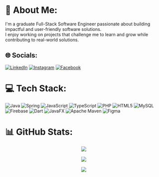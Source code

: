 # 💫 About Me:
I'm a graduate Full-Stack Software Engineer passionate about building impactful and user-friendly software solutions.  <br>I enjoy working on projects that challenge me to learn and grow while contributing to real-world solutions.  


## 🌐 Socials:
[![LinkedIn](https://img.shields.io/badge/LinkedIn-%230077B5.svg?logo=linkedin&logoColor=white)](https://linkedin.com/in/manula-pasan) [![Instagram](https://img.shields.io/badge/Instagram-%23E4405F.svg?logo=Instagram&logoColor=white)](https://instagram.com/m_an_ul_a) [![Facebook](https://img.shields.io/badge/Facebook-%231877F2.svg?logo=Facebook&logoColor=white)](https://facebook.com/manula.pasan.14)
# 💻 Tech Stack:
![Java](https://img.shields.io/badge/java-%23ED8B00.svg?style=for-the-badge&logo=openjdk&logoColor=white) 
![Spring](https://img.shields.io/badge/spring-%236DB33F.svg?style=for-the-badge&logo=spring&logoColor=white) 
![JavaScript](https://img.shields.io/badge/javascript-%23323330.svg?style=for-the-badge&logo=javascript&logoColor=%23F7DF1E) 
![TypeScript](https://img.shields.io/badge/typescript-%23007ACC.svg?style=for-the-badge&logo=typescript&logoColor=white) 
![PHP](https://img.shields.io/badge/php-%23777BB4.svg?style=for-the-badge&logo=php&logoColor=white) 
![HTML5](https://img.shields.io/badge/html5-%23E34F26.svg?style=for-the-badge&logo=html5&logoColor=white) 
![MySQL](https://img.shields.io/badge/mysql-4479A1.svg?style=for-the-badge&logo=mysql&logoColor=white) 
![Firebase](https://img.shields.io/badge/firebase-a08021?style=for-the-badge&logo=firebase&logoColor=ffcd34) 
![Dart](https://img.shields.io/badge/dart-%230175C2.svg?style=for-the-badge&logo=dart&logoColor=white) 
![JavaFX](https://img.shields.io/badge/javafx-%23FF0000.svg?style=for-the-badge&logo=javafx&logoColor=white) 
![Apache Maven](https://img.shields.io/badge/Apache%20Maven-C71A36?style=for-the-badge&logo=Apache%20Maven&logoColor=white) 
![Figma](https://img.shields.io/badge/figma-%23F24E1E.svg?style=for-the-badge&logo=figma&logoColor=white)

# 📊 GitHub Stats:
<div align="center">
  


![](https://github-readme-stats.vercel.app/api?username=Manula413&theme=dark&hide_border=false&include_all_commits=true&count_private=true)<br/><br/>
![](https://github-readme-streak-stats.herokuapp.com/?user=Manula413&theme=dark&hide_border=false)<br/><br/>
![](https://github-readme-stats.vercel.app/api/top-langs/?username=Manula413&theme=dark&hide_border=false&include_all_commits=true&count_private=true&layout=compact)

</div>

<!-- 

## 🏆 GitHub Trophies
![](https://github-profile-trophy.vercel.app/?username=Manula413&theme=radical&no-frame=false&no-bg=true&margin-w=4)

---
[![](https://visitcount.itsvg.in/api?id=Manula413&icon=0&color=0)](https://visitcount.itsvg.in)
 -->

<!-- Proudly created with GPRM ( https://gprm.itsvg.in ) -->


<!-- 

<picture>
  <source media="(prefers-color-scheme: dark)" srcset="https://raw.githubusercontent.com/manula413/manula413/output/github-snake-dark.svg" />
  <source media="(prefers-color-scheme: light)" srcset="https://raw.githubusercontent.com/manula413/manula413/output/github-snake.svg" />
  <img alt="github-snake" src="https://raw.githubusercontent.com/manula413/manula413/output/github-snake.svg" />
</picture>

-->
